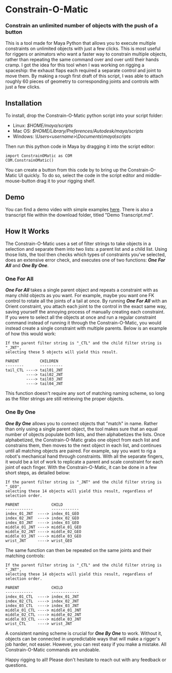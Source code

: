 # Constrain-O-Matic
### Constrain an unlimited number of objects with the push of a button
This is a tool made for Maya Python that allows you to execute multiple constraints on unlimited objects with just a few clicks. This is most useful for riggers or animators who want a faster way to constrain multiple objects, rather than repeating the same command over and over until their hands cramp. I got the idea for this tool when I was working on rigging a spaceship: the exhaust flaps each required a separate control and joint to move them. By making a rough first draft of this script, I was able to attach roughly 60 pieces of geometry to corresponding joints and controls with just a few clicks.

## Installation
To install, drop the Constrain-O-Matic python script into your script folder:
  - Linux:     *$HOME/maya/scripts*
  - Mac OS:    *$HOME/Library/Preferences/Autodesk/maya/scripts*
  - Windows:   *\Users\<username>\Documents\maya\scripts*
  
Then run this python code in Maya by dragging it into the script editor:
```
import ConstrainOMatic as COM
COM.ConstrainOMatic()
```
You can create a button from this code by to bring up the Constrain-O-Matic UI quickly. To do so, select the code in the script editor and middle-mouse-button drag it to your rigging shelf.

## Demo
You can find a demo video with simple examples [here](https://youtu.be/i1Z3zXnMAiM). There is also a transcript file within the download folder, titled "Demo Transcript.md". 

## How It Works
The Constrain-O-Matic uses a set of filter strings to take objects in a selection and separate them into two lists: a parent list and a child list. Using those lists, the tool then checks which types of constraints you've selected, does an extensive error check, and executes one of two functions: ***One For All*** and ***One By One***.

### One For All
***One For All*** takes a single parent object and repeats a constraint with as many child objects as you want. For example, maybe you want one FK control to rotate all the joints of a tail at once. By running ***One For All*** with an Orient constraint, you attach each joint to the control in the exact same way, saving yourself the annoying process of manually creating each constraint. If you were to select all the objects at once and run a regular constraint command instead of running it through the Constrain-O-Matic, you would instead create a single constraint with multiple parents. Below is an example of how this would work:

```
If the parent filter string is "_CTL" and the child filter string is "_JNT",
selecting these 5 objects will yield this result.

PARENT         CHILDREN
--------       ----------
tail_CTL ----> tail01_JNT
         ----> tail02_JNT
         ----> tail03_JNT
         ----> tail04_JNT
```

This function doesn't require any sort of matching naming scheme, so long as the filter strings are still retrieving the proper objects.

### One By One
***One By One*** allows you to connect objects that "match" in name. Rather than only using a single parent object, the tool makes sure that an equal number of objects populate both lists, and then alphabetizes the lists. Once alphabetized, the Constrain-O-Matic grabs one object from each list and constrains them, then moves to the next object in each list, and continues until all matching objects are paired. For example, say you want to rig a robot's mechanical hand through constraints. With all the separate fingers, it would be a lot of work to replicate a parent and scale constraint for each joint of each finger. With the Constrain-O-Matic, it can be done in a few short steps, as detailed below:

```
If the parent filter string is "_JNT" and the child filter string is "_GEO",
selecting these 14 objects will yield this result, regardless of selection order.

PARENT              CHILD
------------        ------------
index_01_JNT  ----> index_01_GEO
index_02_JNT  ----> index_02_GEO
index_03_JNT  ----> index_03_GEO
middle_01_JNT ----> middle_01_GEO
middle_02_JNT ----> middle_02_GEO
middle_03_JNT ----> middle_03_GEO
wrist_JNT     ----> wrist_GEO
```
The same function can then be repeated on the same joints and their matching controls:

```
If the parent filter string is "_CTL" and the child filter string is "_JNT",
selecting these 14 objects will yield this result, regardless of selection order.

PARENT              CHILD
------------        ------------
index_01_CTL  ----> index_01_JNT
index_02_CTL  ----> index_02_JNT
index_03_CTL  ----> index_03_JNT
middle_01_CTL ----> middle_01_JNT
middle_02_CTL ----> middle_02_JNT
middle_03_CTL ----> middle_03_JNT
wrist_CTL     ----> wrist_JNT
```
A consistent naming scheme is crucial for ***One By One*** to work. Without it, objects can be connected in unpredictable ways that will make a rigger's job harder, not easier. However, you can rest easy if you make a mistake. All Constrain-O-Matic commands are undoable. 

Happy rigging to all! Please don't hesitate to reach out with any feedback or questions.
## 

